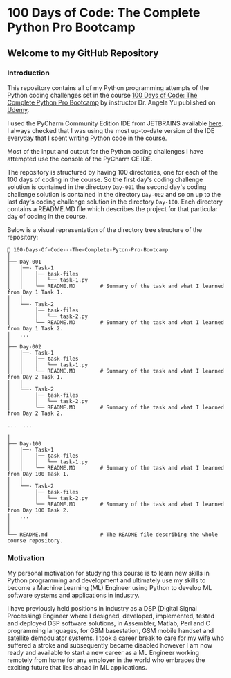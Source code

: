 # 100 Days of Code: The Complete Python Pro Bootcamp

## Welcome to my GitHub Repository

### Introduction

This repository contains all of my Python programming attempts of the Python coding challenges set in the course [100 Days of Code: The Complete Python Pro Bootcamp](https://www.udemy.com/course/100-days-of-code/?couponCode=2021PM20) by instructor Dr. Angela Yu published on [Udemy](https://www.udemy.com).

I used the PyCharm Community Edition IDE from JETBRAINS available [here](https://www.jetbrains.com/pycharm/). I always checked that I was using the most up-to-date version of the IDE everyday that I spent writing Python code in the course.

Most of the input and output for the Python coding challenges I have attempted use the console of the PyCharm CE IDE.

The repository is structured by having 100 directories, one for each of the 100 days of coding in the course. So the first day's coding challenge solution is contained in the directory ```Day-001``` the second day's coding challenge solution is contained in the directory ```Day-002``` and so on up to the last day's coding challenge solution in the directory ```Day-100```. Each directory contains a README.MD file which describes the project for that particular day of coding in the course.

Below is a visual representation of the directory tree structure of the repository:

```plaintext
📂 100-Days-Of-Code---The-Complete-Pyton-Pro-Bootcamp
│
├── Day-001
│   │──- Task-1
│   │    │── task-files
│   │    │   └── task-1.py
│   │    └── README.MD        # Summary of the task and what I learned from Day 1 Task 1.
│   │
│   └──- Task-2
│        │── task-files
│        │   └── task-2.py
│        └── README.MD        # Summary of the task and what I learned from Day 1 Task 2.
│   ...
│
├── Day-002
│   │──- Task-1
│   │    │── task-files
│   │    │   └── task-1.py
│   │    └── README.MD        # Summary of the task and what I learned from Day 2 Task 1.
│   │
│   └──- Task-2
│        │── task-files
│        │   └── task-2.py
│        └── README.MD        # Summary of the task and what I learned from Day 2 Task 2.

...  ...

│
├── Day-100
│   │──- Task-1
│   │    │── task-files
│   │    │   └── task-1.py
│   │    └── README.MD        # Summary of the task and what I learned from Day 100 Task 1.
│   │
│   └──- Task-2
│        │── task-files
│        │   └── task-2.py
│        └── README.MD        # Summary of the task and what I learned from Day 100 Task 2.
│   ...
│
│
└── README.md                 # The README file describing the whole course repository.
```

### Motivation

My personal motivation for studying this course is to learn new skills in Python programming and development and ultimately use my skills to become a Machine Learning (ML) Engineer using Python to develop ML software systems and applications in industry.

I have previously held positions in industry as a DSP (Digital Signal Processing) Engineer where I designed, developed, implemented, tested and deployed DSP software solutions, in Assembler, Matlab, Perl and C programming languages, for GSM basestation, GSM mobile handset and satellite demodulator systems. I took a career break to care for my wife who suffered a stroke and subsequently became disabled however I am now ready and available to start a new career as a ML Engineer working remotely from home for any employer in the world who embraces the exciting future that lies ahead in ML applications.





